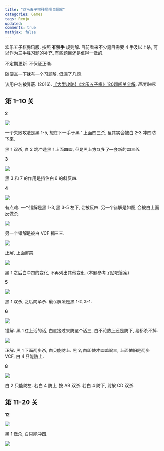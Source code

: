 ```yaml
---
title: "欢乐五子棋残局闯关题解"
categories: Games
tags: Renju
updated: 
comments: true
mathjax: false
---
```


欢乐五子棋腾讯版. 按照  **有禁手** 规则解. 目前看来不少题目需要 4 手及以上杀, 可以作为三手胜习题的补充, 有些题目还是值得一做的.

不定期更新. 不保证正确. 

<!-- more -->

随便查一下就有一个习题解, 但漏了几题.

该用户名被屏蔽. (2016). [【大型攻略】《欢乐五子棋》120题闯关全解](https://tieba.baidu.com/p/4868354211). *百度贴吧*.

## 第 1-10 关

**2**

![](https://shiina18.github.io/assets/posts/images/20201206181310571_13131.png)

一个失败攻法是黑 1-5, 想在下一手于黑 1 上面四三杀, 但其实会被白 2-3 冲四防下来.

黑 1 双杀, 白 2 跳冲造黑 1 上面四四, 但是黑上方又多了一套新的四三杀.

**3**

![](https://shiina18.github.io/assets/posts/images/20201206182039249_4921.png)

黑 3 和 7 的作用是挡住白 6 的斜反四.

**4**

![](https://shiina18.github.io/assets/posts/images/20201206183233867_9149.png)

有点难. 一个错解是黑 1-3, 黑 3-5 左下, 会被反四. 另一个错解是如图, 会被白上面反做杀.

![](https://shiina18.github.io/assets/posts/images/20201206192324727_16429.png)

另一个错解是被白 VCF 抓三三.

![](https://shiina18.github.io/assets/posts/images/20201206192525006_26665.png)

正解, 上面解禁. 

![](https://shiina18.github.io/assets/posts/images/20201206193523722_31357.png)

黑 1 之后白冲四的变化, 不再列出其他变化. (本题参考了贴吧答案)

**5**

![](https://shiina18.github.io/assets/posts/images/20201206183833382_29879.png)

黑 1 双杀, 之后简单杀. 最优解法是黑 1-2, 3-1.

**6**

![](https://shiina18.github.io/assets/posts/images/20201206184549320_32743.png)

错解. 黑 1 往上活的话, 白直接过来防这个活三, 白不论防上还是防下, 黑都杀不掉.

![](https://shiina18.github.io/assets/posts/images/20201206190245429_28498.png)

正解. 黑 1 下面两步杀, 白只能防上. 黑 3, 白即使冲四盖眠三, 上面依旧是两步 VCF, 白 4 只能防上.

**8**

![](https://shiina18.github.io/assets/posts/images/20201207095350035_29895.png)

白 2 只能防左. 若白 4 防上, 按 AB 双杀. 若白 4 防下, 则按 CD 双杀.

## 第 11-20 关

**12**

![](https://shiina18.github.io/assets/posts/images/20201207102120921_6014.png)

黑 1 做杀, 白只能冲四.

![](https://shiina18.github.io/assets/posts/images/20201207102214022_24074.png)